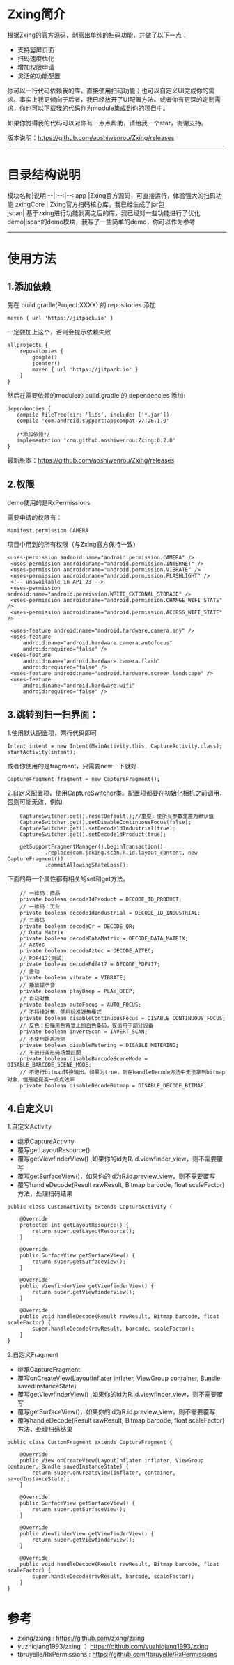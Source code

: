 # Zxing简介

根据Zxing的官方源码，剥离出单纯的扫码功能，并做了以下一点：
- 支持竖屏页面
- 扫码速度优化
- 增加权限申请
- 灵活的功能配置

你可以一行代码依赖我的库，直接使用扫码功能；也可以自定义UI完成你的需求。事实上我更倾向于后者，我已经放开了UI配置方法。或者你有更深的定制需求，你也可以下载我的代码作为module集成到你的项目中。

如果你觉得我的代码可以对你有一点点帮助，请给我一个star，谢谢支持。

版本说明：https://github.com/aoshiwenrou/Zxing/releases


---
# 目录结构说明
模块名称|说明
--|:--:|--:
 app |Zxing官方源码，可直接运行，体验强大的扫码功能
 zxingCore | Zxing官方扫码核心库，我已经生成了jar包   
 jscan|  基于zxing进行功能剥离之后的库，我已经对一些功能进行了优化
 demo|jscan的demo模块，我写了一些简单的demo，你可以作为参考


---
# 使用方法


1.添加依赖
--------------------
先在 build.gradle(Project:XXXX) 的 repositories 添加
``` 
maven { url 'https://jitpack.io' }
```
一定要加上这个，否则会提示依赖失败

```
allprojects {
    repositories {
        google()
        jcenter()
        maven { url 'https://jitpack.io' }
    }
}
```

然后在需要依赖的module的 build.gradle 的 dependencies 添加:

 ```
 dependencies {
    compile fileTree(dir: 'libs', include: ['*.jar'])
    compile 'com.android.support:appcompat-v7:26.1.0'
    
    /*添加依赖*/
    implementation 'com.github.aoshiwenrou:Zxing:0.2.0'
}
```
最新版本：https://github.com/aoshiwenrou/Zxing/releases
 
 2.权限
 --------------
 
 demo使用的是RxPermissions
 
 需要申请的权限有：
 
   ```
   Manifest.permission.CAMERA
   ```
   
 项目中用到的所有权限（与Zxing官方保持一致）
   
   ```
   <uses-permission android:name="android.permission.CAMERA" />
    <uses-permission android:name="android.permission.INTERNET" />
    <uses-permission android:name="android.permission.VIBRATE" />
    <uses-permission android:name="android.permission.FLASHLIGHT" />
    <!-- unavailable in API 23 -->
    <uses-permission android:name="android.permission.WRITE_EXTERNAL_STORAGE" />
    <uses-permission android:name="android.permission.CHANGE_WIFI_STATE" />
    <uses-permission android:name="android.permission.ACCESS_WIFI_STATE" />

    <uses-feature android:name="android.hardware.camera.any" />
    <uses-feature
        android:name="android.hardware.camera.autofocus"
        android:required="false" />
    <uses-feature
        android:name="android.hardware.camera.flash"
        android:required="false" />
    <uses-feature android:name="android.hardware.screen.landscape" />
    <uses-feature
        android:name="android.hardware.wifi"
        android:required="false" />
   ```

 
3.跳转到扫一扫界面：
--------------

1.使用默认配置项，两行代码即可

```
Intent intent = new Intent(MainActivity.this, CaptureActivity.class);
startActivity(intent);
```
或者你使用的是fragment，只需要new一下就好
```
CaptureFragment fragment = new CaptureFragment();
```

2.自定义配置项，使用CaptureSwitcher类。配置项都要在初始化相机之前调用，否则可能无效，例如
```
    CaptureSwitcher.get().resetDefault();//重要，使所有参数重置为默认值
    CaptureSwitcher.get().setDisableContinuousFocus(false);
    CaptureSwitcher.get().setDecode1dIndustrial(true);
    CaptureSwitcher.get().setDecode1dProduct(true);

    getSupportFragmentManager().beginTransaction()
            .replace(com.jcking.scan.R.id.layout_content, new CaptureFragment())
            .commitAllowingStateLoss();
```

下面的每一个属性都有相关的set和get方法。
```
    // 一维码：商品
    private boolean decode1dProduct = DECODE_1D_PRODUCT;
    // 一维码：工业
    private boolean decode1dIndustrial = DECODE_1D_INDUSTRIAL;
    // 二维码
    private boolean decodeQr = DECODE_QR;
    // Data Matrix
    private boolean decodeDataMatrix = DECODE_DATA_MATRIX;
    // Aztec
    private boolean decodeAztec = DECODE_AZTEC;
    // PDF417(测试)
    private boolean decodePdf417 = DECODE_PDF417;
    // 震动
    private boolean vibrate = VIBRATE;
    // 播放提示音
    private boolean playBeep = PLAY_BEEP;
    // 自动对焦
    private boolean autoFocus = AUTO_FOCUS;
    // 不持续对焦，使用标准对焦模式
    private boolean disableContinuousFocus = DISABLE_CONTINUOUS_FOCUS;
    // 反色：扫描黑色背景上的白色条码，仅适用于部分设备
    private boolean invertScan = INVERT_SCAN;
    // 不使用距离检测
    private boolean disableMetering = DISABLE_METERING;
    // 不进行条形码场景匹配
    private boolean disableBarcodeSceneMode = DISABLE_BARCODE_SCENE_MODE;
    // 不进行bitmap转换输出。如果为true，则在handleDecode方法中无法拿到bitmap对象，但是能提高一点点效率
    private boolean disableDecodeBitmap = DISABLE_DECODE_BITMAP;

```

4.自定义UI
-------------------------------------------
1.自定义Activity
- 继承CaptureActivity
- 覆写getLayoutResource()
- 覆写getViewfinderView() ,如果你的id为R.id.viewfinder_view，则不需要覆写
- 覆写getSurfaceView()，如果你的id为R.id.preview_view，则不需要覆写
- 覆写handleDecode(Result rawResult, Bitmap barcode, float scaleFactor)方法，处理扫码结果

```
public class CustomActivity extends CaptureActivity {

    @Override
    protected int getLayoutResource() {
        return super.getLayoutResource();
    }

    @Override
    public SurfaceView getSurfaceView() {
        return super.getSurfaceView();
    }

    @Override
    public ViewfinderView getViewfinderView() {
        return super.getViewfinderView();
    }

    @Override
    public void handleDecode(Result rawResult, Bitmap barcode, float scaleFactor) {
        super.handleDecode(rawResult, barcode, scaleFactor);
    }
}
```

2.自定义Fragment
- 继承CaptureFragment
- 覆写onCreateView(LayoutInflater inflater, ViewGroup container, Bundle savedInstanceState)
- 覆写getViewfinderView() ,如果你的id为R.id.viewfinder_view，则不需要覆写
- 覆写getSurfaceView()，如果你的id为R.id.preview_view，则不需要覆写
- 覆写handleDecode(Result rawResult, Bitmap barcode, float scaleFactor)方法，处理扫码结果

```
public class CustomFragment extends CaptureFragment {

    @Override
    public View onCreateView(LayoutInflater inflater, ViewGroup container, Bundle savedInstanceState) {
        return super.onCreateView(inflater, container, savedInstanceState);
    }

    @Override
    public SurfaceView getSurfaceView() {
        return super.getSurfaceView();
    }

    @Override
    public ViewfinderView getViewfinderView() {
        return super.getViewfinderView();
    }

    @Override
    public void handleDecode(Result rawResult, Bitmap barcode, float scaleFactor) {
        super.handleDecode(rawResult, barcode, scaleFactor);
    }
}
```

# 参考
- zxing/zxing : https://github.com/zxing/zxing
- yuzhiqiang1993/zxing ： https://github.com/yuzhiqiang1993/zxing
- tbruyelle/RxPermissions : https://github.com/tbruyelle/RxPermissions

